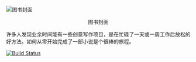 
![图书封面](http://qiniu.creativewriting.cn/book2.png)
<center>图书封面</center>

许多人发现业余时间能有一些创意写作项目，是在忙碌了一天或一周工作后放松的好方法。如何从零开始完成了一部小说是个很棒的旅程。

[![Build Status](https://dev.azure.com/creativewritingcn/creativewriting/_apis/build/status/gitbook?branchName=master)](https://dev.azure.com/creativewritingcn/creativewriting/_build/latest?definitionId=2&branchName=master)